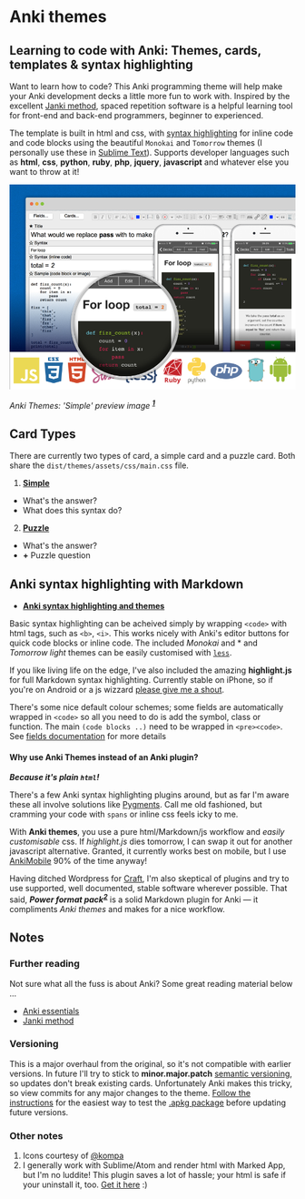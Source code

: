 # Anki themes
## Learning to code with Anki: Themes, cards, templates & syntax highlighting

Want to learn how to code? This Anki programming theme will help make your Anki development decks a little more fun to work with. Inspired by the excellent [Janki method](#further-reading), spaced repetition software is a helpful learning tool for front-end and back-end programmers, beginner to experienced.

The template is built in html and css, with [syntax highlighting](./dist/themes/assets/css/README.md) for inline code and code blocks using the beautiful `Monokai` and `Tomorrow` themes (I personally use these in [Sublime Text](http://www.sublimetext.com)). Supports developer languages such as **html**, **css**, **python**, **ruby**, **php**, **jquery**, **javascript** and whatever else you want to throw at it!

![Preview image](./preview.png)

*Anki Themes: 'Simple' preview image* <sup>***[1](#other-notes)***</sup>


## Card Types
There are currently two types of card, a simple card and a puzzle card. Both share the `dist/themes/assets/css/main.css` file.

1. **[Simple](./dist/themes/README.md)**
  - What's the answer?
  - What does this syntax do?
2. **[Puzzle](./dist/themes/README.md#puzzle-theme)**
  - What's the answer?
  - **+** Puzzle question


## Anki syntax highlighting with Markdown

- **[Anki syntax highlighting and themes](./dist/themes/assets/css/README.md)**

Basic syntax highlighting can be acheived simply by wrapping `<code>` with html tags, such as `<b>`, `<i>`. This works nicely with Anki's editor buttons for quick code blocks or inline code. The included *Monokai* and * and *Tomorrow light* themes can be easily customised with [`less`](http://lesscss.org).

If you like living life on the edge, I've also included the amazing **highlight.js** for full Markdown syntax highlighting. Currently stable on iPhone, so if you're on Android or a js wizzard [please give me a shout](https://github.com/badlydrawnrob/anki/issues/6).

There's some nice default colour schemes; some fields are automatically wrapped in `<code>` so all you need to do is add the symbol, class or function. The main `(code blocks ..)` need to be wrapped in `<pre><code>`. See [fields documentation](./dist/themes/README.md) for more details

#### Why use Anki Themes instead of an Anki plugin?

***Because it's plain `html`!***

There's a few Anki syntax highlighting plugins around, but as far I'm aware these all involve solutions like [Pygments](http://pygments.org). Call me old fashioned, but cramming your code with `spans` or inline css feels icky to me. 

With **Anki themes**, you use a pure html/Markdown/js workflow and *easily customisable* css. If *highlight.js* dies tomorrow, I can swap it out for another javascript alternative. Granted, it currently works best on mobile, but I use [AnkiMobile](http://ankisrs.net/docs/AnkiMobile.html) 90% of the time anyway!

Having ditched Wordpress for [Craft](https://craftcms.com), I'm also skeptical of plugins and try to use supported, well documented, stable software wherever possible. That said, ***Power format pack***<sup>***[2](#other-notes)***</sup> is a solid Markdown plugin for Anki — it compliments *Anki themes* and makes for a nice workflow.


## Notes

### Further reading

Not sure what all the fuss is about Anki? Some great reading material below ...

- [Anki essentials](http://alexvermeer.com/anki-essentials/)
- [Janki method](http://www.jackkinsella.ie/2011/12/05/janki-method.html)

### Versioning

This is a major overhaul from the original, so it's not compatible with earlier versions. In future I'll try to stick to **minor.major.patch** [semantic versioning](http://semver.org), so updates don't break existing cards. Unfortunately Anki makes this tricky, so view commits for any major changes to the theme. [Follow the instructions](./dist/deck/README.md) for the easiest way to test the [.apkg package](./dist/deck) before updating future versions.

<!-- NOTES -->

### Other notes

1. Icons courtesy of [@kompa](http://devicon.fr)
2. I generally work with Sublime/Atom and render html with Marked App, but I'm no luddite! This plugin saves a lot of hassle; your html is safe if your uninstall it, too. [Get it here](https://ankiweb.net/shared/info/162313389) :)
